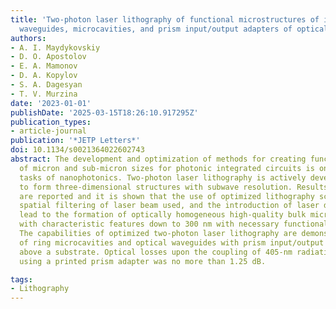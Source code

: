 ```yaml
---
title: 'Two-photon laser lithography of functional microstructures of integrated photonics:
  waveguides, microcavities, and prism input/output adapters of optical radiation'
authors:
- A. I. Maydykovskiy
- D. O. Apostolov
- E. A. Mamonov
- D. A. Kopylov
- S. A. Dagesyan
- T. V. Murzina
date: '2023-01-01'
publishDate: '2025-03-15T18:26:10.917295Z'
publication_types:
- article-journal
publication: '*JETP Letters*'
doi: 10.1134/s0021364022602743
abstract: The development and optimization of methods for creating functional elements
  of micron and sub-micron sizes for photonic integrated circuits is one of the main
  tasks of nanophotonics. Two-photon laser lithography is actively developing now
  to form three-dimensional structures with subwave resolution. Results of this development
  are reported and it is shown that the use of optimized lithography schemes, the
  spatial filtering of laser beam used, and the introduction of laser dyes into polymer
  lead to the formation of optically homogeneous high-quality bulk microstructures
  with characteristic features down to 300 nm with necessary functional properties.
  The capabilities of optimized two-photon laser lithography are demonstrated by examples
  of ring microcavities and optical waveguides with prism input/output adapters located
  above a substrate. Optical losses upon the coupling of 405-nm radiation into a waveguide
  using a printed prism adapter was no more than 1.25 dB.

tags:
- Lithography
---
```


